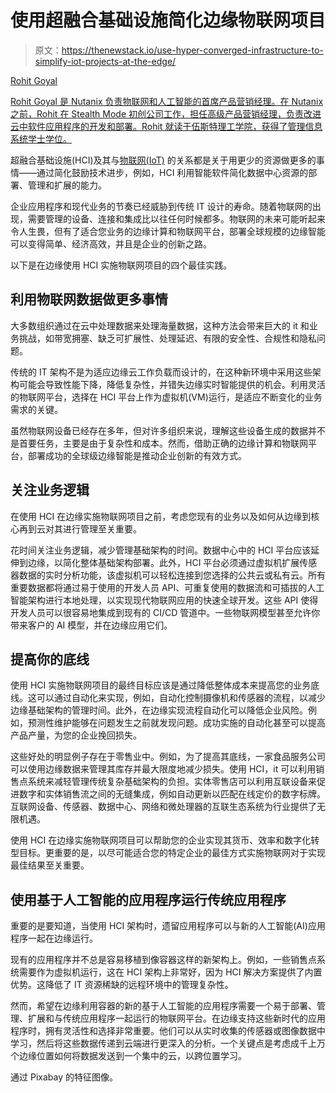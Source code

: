 # 使用超融合基础设施简化边缘物联网项目

> 原文：<https://thenewstack.io/use-hyper-converged-infrastructure-to-simplify-iot-projects-at-the-edge/>

[](https://www.nutanix.com/)

[Rohit Goyal](https://www.nutanix.com/)

[Rohit Goyal 是 Nutanix 负责物联网和人工智能的首席产品营销经理。在 Nutanix 之前，Rohit 在 Stealth Mode 初创公司工作，担任高级产品营销经理，负责改进云中软件应用程序的开发和部署。Rohit 就读于伍斯特理工学院，获得了管理信息系统学士学位。](https://www.nutanix.com/)

[](https://www.nutanix.com/)[](https://www.nutanix.com/)

超融合基础设施(HCI)及其与[物联网(IoT)](https://thenewstack.io/azure-iot-edge-a-technology-primer/) 的关系都是关于用更少的资源做更多的事情——通过简化鼓励技术进步，例如，HCI 利用智能软件简化数据中心资源的部署、管理和扩展的能力。

企业应用程序和现代业务的节奏已经威胁到传统 IT 设计的寿命。随着物联网的出现，需要管理的设备、连接和集成比以往任何时候都多。物联网的未来可能听起来令人生畏，但有了适合您业务的边缘计算和物联网平台，部署全球规模的边缘智能可以变得简单、经济高效，并且是企业的创新之路。

以下是在边缘使用 HCI 实施物联网项目的四个最佳实践。

## 利用物联网数据做更多事情

大多数组织通过在云中处理数据来处理海量数据，这种方法会带来巨大的 it 和业务挑战，如带宽拥塞、缺乏可扩展性、处理延迟、有限的安全性、合规性和隐私问题。

传统的 IT 架构不是为适应边缘云工作负载而设计的，在这种新环境中采用这些架构可能会导致性能下降，降低复杂性，并错失边缘实时智能提供的机会。利用灵活的物联网平台，选择在 HCI 平台上作为虚拟机(VM)运行，是适应不断变化的业务需求的关键。

虽然物联网设备已经存在多年，但对许多组织来说，理解这些设备生成的数据并不是首要任务，主要是由于复杂性和成本。然而，借助正确的边缘计算和物联网平台，部署成功的全球级边缘智能是推动企业创新的有效方式。

## 关注业务逻辑

在使用 HCI 在边缘实施物联网项目之前，考虑您现有的业务以及如何从边缘到核心再到云对其进行管理至关重要。

花时间关注业务逻辑，减少管理基础架构的时间。数据中心中的 HCI 平台应该延伸到边缘，以简化整体基础架构部署。此外，HCI 平台必须通过虚拟机扩展传感器数据的实时分析功能，该虚拟机可以轻松连接到您选择的公共云或私有云。所有重要数据都将通过易于使用的开发人员 API、可重复使用的数据流和可插拔的人工智能架构进行本地处理，以实现现代物联网应用的快速全球开发。这些 API 使得开发人员可以很容易地集成到现有的 CI/CD 管道中。一些物联网模型甚至允许你带来客户的 AI 模型，并在边缘应用它们。

## 提高你的底线

使用 HCI 实施物联网项目的最终目标应该是通过降低整体成本来提高您的业务底线。这可以通过自动化来实现，例如，自动化控制摄像机和传感器的流程，以减少边缘基础架构的管理时间。此外，在边缘实现流程自动化可以降低企业风险。例如，预测性维护能够在问题发生之前就发现问题。成功实施的自动化甚至可以提高产品产量，为您的企业挽回损失。

这些好处的明显例子存在于零售业中。例如，为了提高其底线，一家食品服务公司可以使用边缘数据来管理其库存并最大限度地减少损失。使用 HCI，it 可以利用销售点系统来减轻管理传统复杂基础架构的负担。实体零售店可以利用互联设备来促进数字和实体销售流之间的无缝集成，例如自动更新以匹配在线定价的数字标牌。互联网设备、传感器、数据中心、网络和微处理器的互联生态系统为行业提供了无限机遇。

使用 HCI 在边缘实施物联网项目可以帮助您的企业实现其货币、效率和数字化转型目标。更重要的是，以尽可能适合您的特定企业的最佳方式实施物联网对于实现最佳结果至关重要。

## 使用基于人工智能的应用程序运行传统应用程序

重要的是要知道，当使用 HCI 架构时，遗留应用程序可以与新的人工智能(AI)应用程序一起在边缘运行。

现有的应用程序并不总是容易移植到像容器这样的新架构上。例如，一些销售点系统需要作为虚拟机运行，这在 HCI 架构上非常好，因为 HCI 解决方案提供了内置优势。这降低了 IT 资源稀缺的远程环境中的管理复杂性。

然而，希望在边缘利用容器的新的基于人工智能的应用程序需要一个易于部署、管理、扩展和与传统应用程序一起运行的物联网平台。在边缘支持这些新时代的应用程序时，拥有灵活性和选择非常重要。他们可以从实时收集的传感器或图像数据中学习，然后将这些数据传递到云端进行更深入的分析。一个关键点是考虑成千上万个边缘位置如何将数据发送到一个集中的云，以跨位置学习。

通过 Pixabay 的特征图像。

<svg xmlns:xlink="http://www.w3.org/1999/xlink" viewBox="0 0 68 31" version="1.1"><title>Group</title> <desc>Created with Sketch.</desc></svg>